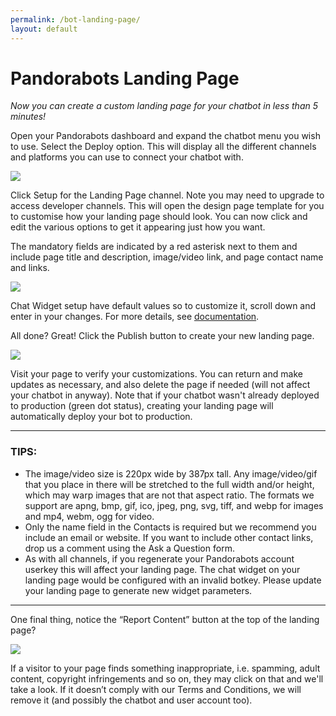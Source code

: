 ```yaml
---
permalink: /bot-landing-page/
layout: default
---
```


<div markdown="1" class="pb-docs__content">

# Pandorabots Landing Page

_Now you can create a custom landing page for your chatbot in less than 5 minutes!_

Open your Pandorabots dashboard and expand the chatbot menu you wish to use. Select the Deploy option. 
This will display all the different channels and platforms you can use to connect your chatbot with. 

![](/docs/assets/img/bot-landing-page-deploy.png)  

Click Setup for the Landing Page channel. Note you may need to upgrade to access developer channels. 
This will open the design page template for you to customise how your landing page should look. 
You can now click and edit the various options to get it appearing just how you want.

The mandatory fields are indicated by a red asterisk next to them and include page title and description, 
image/video link, and page contact name and links.

![](/docs/assets/img/bot-landing-page-contact.png)

Chat Widget setup have default values so to customize it, scroll down and enter in your changes. For more details, see [documentation](/docs/integrations#browser).

All done? Great! Click the Publish button to create your new landing page. 

![](/docs/assets/img/bot-landing-page-deploy-update.png)

Visit your page to verify your customizations. You can return and make updates as necessary, and 
also delete the page if needed (will not affect your chatbot in anyway). Note that if your chatbot
wasn't already deployed to production (green dot status), creating your landing page will automatically
deploy your bot to production.

---

### TIPS:  
* The image/video size is 220px wide by 387px tall. Any image/video/gif that you place in there will be stretched to the full width and/or height, which may warp images that are not that aspect ratio. The formats we support are apng, bmp, gif, ico, jpeg, png, svg, tiff, and webp for images and mp4, webm, ogg for video.
* Only the name field in the Contacts is required but we recommend you include an email or website. If you want to include other contact links, drop us a comment using the Ask a Question form.
* As with all channels, if you regenerate your Pandorabots account userkey this will affect your landing page. The chat widget on your landing page would be configured with an invalid botkey. Please update your landing page to generate new widget parameters.

---

One final thing, notice the “Report Content” button at the top of the landing page?

![](/docs/assets/img/bot-landing-page-report.png)  

If a visitor to your page finds something inappropriate, i.e. spamming, adult content, copyright infringements 
and so on, they may click on that and we'll take a look. If it doesn’t comply with our Terms and Conditions, 
we will remove it (and possibly the chatbot and user account too).

</div>
